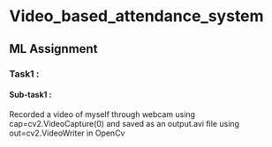 # Video_based_attendance_system
## ML Assignment
### Task1 :
#### Sub-task1 :
Recorded a video of myself through webcam using cap=cv2.VideoCapture(0) and saved as an output.avi file using out=cv2.VideoWriter in OpenCv 


